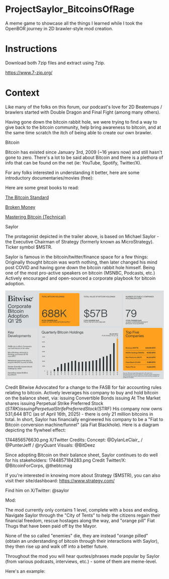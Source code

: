 # ProjectSaylor_BitcoinsOfRage
A meme game to showcase all the things I learned while I took the OpenBOR journey in 2D brawler-style mod creation.

# Instructions

Download both 7zip files and extract using 7zip.

https://www.7-zip.org/


# Context



Like many of the folks on this forum, our podcast's love for 2D Beatemups / brawlers started with Double Dragon and Final Fight (among many others).

Having gone down the bitcoin rabbit hole, we were trying to find a way to give back to the bitcoin community, help bring awareness to bitcoin, and at the same time scratch the itch of being able to create our own brawler.

Bitcoin

Bitcoin has existed since January 3rd, 2009 (~16 years now) and still hasn't gone to zero. There's a lot to be said about Bitcoin and there is a plethora of info that can be found on the net (ie: YouTube, Spotify, Twitter/X).

For any folks interested in understanding it better, here are some introductory documentaries/movies (free):




Here are some great books to read:

[The Bitcoin Standard](https://www.amazon.com/dp/1119473861/?bestFormat=true&k=bitcoin%20standard&ref_=nb_sb_ss_w_scx-ent-pd-bk-d_de_k0_1_16&crid=2TLRJFOELT4NS&sprefix=bitcoin%20standard)

[Broken Money](https://www.amazon.com/Broken-Money-Financial-System-Failing/dp/B0CNS7NQLD/ref=sr_1_1?crid=1JVWCUF4LJ79H&dib=eyJ2IjoiMSJ9.QQTmoXfHo3orjH9JlysRUr9vH-0EGH4pZV-Ob7W47te8NyJ-BupmguhjTw8g6OekqWY-91NSVr3asXfSDVO2ogVXAiACXyLmj_W2pK7H2263OCLuhgEEL-Cl8x14-Z6X0MU7wX69a9ZltRCJEFloTp-cZMwPLQ2_RJ_HrcZnkEzh1ti9ONoUpCrVR3e-JOMaSI4r3FWPxn-ZC8b-s7skM_Xffr-XABkqCxAWXCKCV6s.jpS_xm68fhZLeqmcgtVTX9ehhO5g4san1grd8jNOH7g&dib_tag=se&keywords=broken+money&qid=1744857885&s=books&sprefix=broken+money%2Cstripbooks%2C149&sr=1-1)

[Mastering Bitcoin (Technical)](https://www.amazon.com/Mastering-Bitcoin-Programming-Open-Blockchain/dp/1098150090/ref=pd_rhf_se_s_pd_sbs_rvi_d_sccl_2_6/137-9373380-1340239?pd_rd_w=COge7&content-id=amzn1.sym.46e2be74-be72-4d3f-86e1-1de279690c4e&pf_rd_p=46e2be74-be72-4d3f-86e1-1de279690c4e&pf_rd_r=GZCSTE83X6H1PAN8ZA6V&pd_rd_wg=5DaNL&pd_rd_r=cd477d3d-d81a-4b35-a215-cb1803bf0650&pd_rd_i=1098150090&psc=1)

Saylor

The protagonist depicted in the trailer above, is based on Michael Saylor - the Executive Chairman of Strategy (formerly known as MicroStrategy). Ticker symbol $MSTR.

Saylor is famous in the bitcoin/twitter/finance space for a few things:
Originally thought bitcoin was worth nothing, then later changed his mind post COVID and having gone down the bitcoin rabbit hole himself.
Being one of the most pro-active speakers on bitcoin (MSNBC, Podcasts, etc.)
Actively encouraged and open-sourced a corporate playbook for bitcoin adoption.

![alt text](https://github.com/VirtusVerbis/ProjectSaylor_BitcoinsOfRage/blob/main/readme_src/bitwise_companies.png "Credit Bitwise")

Credit Bitwise
Advocated for a change to the FASB for fair accounting rules relating to bitcoin.
Actively leverages his company to buy and hold bitcoin on the balance sheet, via:
issuing Convertible Bonds
issuing At The Market shares
issuing Perpetual Strike Preferred Stock ($STRK)
issuing Perpetual Strife Preferred Stock ($STRF)
His company now owns 531,644 BTC (as of April 16th, 2025) - there is only 21 million bitcoins in total.
In short, Saylor has financially engineered his company to be a "Fiat to Bitcoin conversion machine/funnel" (ala Fiat Blackhole). Here is a diagram depicting the flywheel effect:

1744856576630.png
X/Twitter Credits:
Concept: @DylanLeClair_ / @PunterJeff / @ryQuant
Visuals: @BitDeez

Since adopting Bitcoin on their balance sheet, Saylor continues to do well for his stakeholders:
1744857184283.png
Credit Twitter/X: @BitcoinForCorps, @thebtcmag

If you're interested in knowing more about Strategy ($MSTR), you can also visit their site/dashboard:
https://www.strategy.com/

Find him on X/Twitter: @saylor

Mod:

The mod currently only contains 1 level, complete with a boss and ending. Navigate Saylor through the "City of Tents" to help the citizens regain their financial freedom, rescue hostages along the way, and "orange pill" Fiat Thugs that have been paid off by the Mayor.

None of the so called "enemies" die, they are instead "orange pilled" (obtain an understanding of bitcoin through their interactions with Saylor), they then rise up and walk off into a better future.

Throughout the mod you will hear quotes/phrases made popular by Saylor (from various podcasts, interviews, etc.) - some of them are meme-level.

Here's an example:



